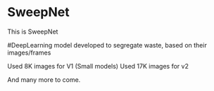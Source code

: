 # SweepNet


This is SweepNet

#DeepLearning model developed to segregate waste, based on their images/frames

Used 8K images for V1 (Small models)
Used 17K images for v2

And many more to come.

